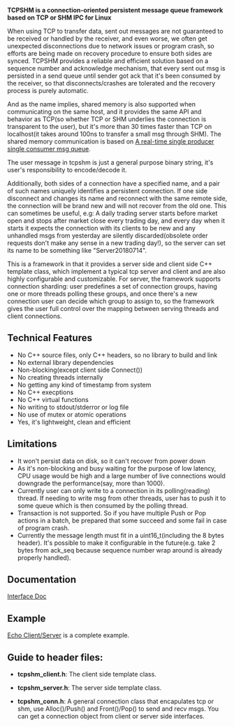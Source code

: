 **TCPSHM is a connection-oriented persistent message queue framework based on TCP or SHM IPC for Linux**

When using TCP to transfer data, sent out messages are not guaranteed to be received or handled by the receiver, and even worse, we often get unexpected disconnections due to network issues or program crash, so efforts are being made on recovery procedure to ensure both sides are synced. TCPSHM provides a reliable and efficient solution based on a sequence number and acknowledge mechanism, that every sent out msg is persisted in a send queue until sender got ack that it's been consumed by the receiver, so that disconnects/crashes are tolerated and the recovery process is purely automatic.

And as the name implies, shared memory is also supported when communicating on the same host, and it provides the same API and behavior as TCP(so whether TCP or SHM underlies the connection is transparent to the user), but it's more than 30 times faster than TCP on localhost(it takes around 100ns to transfer a small msg through SHM). The shared memory communication is based on [A real-time single producer single consumer msg queue](https://github.com/MengRao/SPSC_Queue).

The user message in tcpshm is just a general purpose binary string, it's user's responsibility to encode/decode it.

Additionally, both sides of a connection have a specified name, and a pair of such names uniquely identifies a persistent connection. If one side disconnect and changes its name and reconnect with the same remote side, the connection will be brand new and will not recover from the old one. This can sometimes be useful, e.g: A daily trading server starts before market open and stops after market close every trading day, and every day when it starts it expects the connection with its clients to be new and any unhandled msgs from yesterday are silently discarded(obsolete order requests don't make any sense in a new trading day!), so the server can set its name to be something like "Server20180714".

This is a framework in that it provides a server side and client side C++ template class, which implement a typical tcp server and client and are also highly configurable and customizable. For server, the framework supports connection sharding: user predefines a set of connection groups, having one or more threads polling these groups, and once there's a new connection user can decide which group to assign to, so the framework gives the user full control over the mapping between serving threads and client connections.

## Technical Features
  * No C++ source files, only C++ headers, so no library to build and link
  * No external library dependencies
  * Non-blocking(except client side Connect())
  * No creating threads internally
  * No getting any kind of timestamp from system
  * No C++ execptions
  * No C++ virtual functions
  * No writing to stdout/stderror or log file
  * No use of mutex or atomic operations
  * Yes, it's lightweight, clean and efficient
  
## Limitations
  * It won't persist data on disk, so it can't recover from power down
  * As it's non-blocking and busy waiting for the purpose of low latency, CPU usage would be high and a large number of live connections would downgrade the performance(say, more than 1000).
  * Currently user can only write to a connection in its polling(reading) thread. If needing to write msg from other threads, user has to push it to some queue which is then consumed by the polling thread.
  * Transaction is not supported. So if you have multiple Push or Pop actions in a batch, be prepared that some succeed and some fail in case of program crash.
  * Currently the message length must fit in a uint16_t(including the 8 bytes header). It's possible to make it configurable in the future(e.g. take 2 bytes from ack_seq because sequence number wrap around is already properly handled).
  
## Documentation
  [Interface Doc](https://github.com/MengRao/tcpshm/blob/master/doc/interface.md)
  
## Example
  [Echo Client/Server](https://github.com/MengRao/tcpshm/tree/master/test) is a complete example.
  
## Guide to header files:

* **tcpshm_client.h**: The client side template class.

* **tcpshm_server.h**: The server side template class.

* **tcpshm_conn.h**: A general connection class that encapulates tcp or shm, use Alloc()/Push() and Front()/Pop() to send and recv msgs. You can get a connection object from client or server side interfaces.
